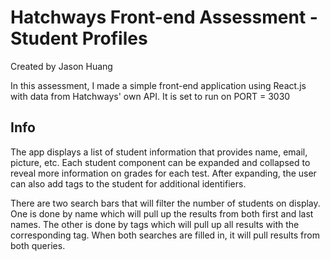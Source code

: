 # Hatchways Front-end Assessment - Student Profiles
Created by Jason Huang

In this assessment, I made a simple front-end application using React.js with data from Hatchways' own API. It is set to run on PORT = 3030

## Info
The app displays a list of student information that provides name, email, picture, etc. Each student component can be expanded and collapsed to reveal more information on grades for each test. After expanding, the user can also add tags to the student for additional identifiers.

There are two search bars that will filter the number of students on display. One is done by name which will pull up the results from both first and last names. The other is done by tags which will pull up all results with the corresponding tag. When both searches are filled in, it will pull results from both queries.
